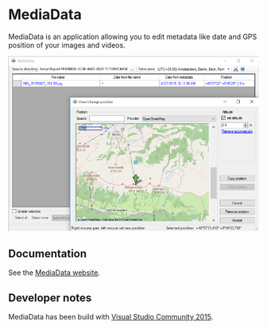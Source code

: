 MediaData
=========

MediaData is an application allowing you to edit metadata like date and GPS position of your images and videos.

![Screenshot of MediaData](/Images/screenshot.png?raw=true "Screenshot of MediaData")


## Documentation

See the [MediaData website](http://mlocati.github.io/MediaData).


## Developer notes

MediaData has been build with [Visual Studio Community 2015](https://www.visualstudio.com/products/visual-studio-community-vs).